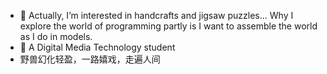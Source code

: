 - 👀 Actually, I’m interested in handcrafts and jigsaw puzzles... Why I explore the world of programming partly is I want to assemble the world as I do in models.
 - 🌱 A Digital Media Technology student
 - 野兽幻化轻盈，一路嬉戏，走遍人间
